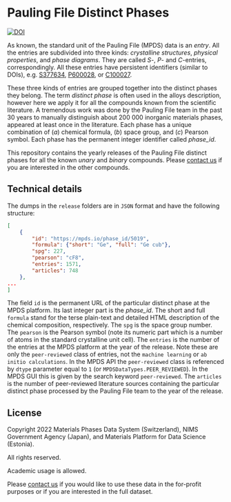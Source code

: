 Pauling File Distinct Phases
==========

[![DOI](https://zenodo.org/badge/512474958.svg)](https://doi.org/10.5281/zenodo.7693172)

As known, the standard unit of the Pauling File (MPDS) data is an _entry_. All the entries are subdivided into three kinds: _crystalline structures_, _physical properties_, and _phase diagrams_. They are called _S_-, _P_- and _C_-entries, correspondingly. All these entries have persistent identifiers (similar to DOIs), e.g. [S377634](https://mpds.io/entry/S377634), [P600028](https://mpds.io/entry/P600028), or [C100027](https://mpds.io/entry/C100027).

These three kinds of entries are grouped together into the distinct phases they belong. The term _distinct phase_ is often used in the alloys description, however here we apply it for all the compounds known from the scientific literature. A tremendous work was done by the Pauling File team in the past 30 years to manually distinguish about 200 000 inorganic materials phases, appeared at least once in the literature. Each phase has a unique combination of (_a_) chemical formula, (_b_) space group, and (_c_) Pearson symbol. Each phase has the permanent integer identifier called _phase_id_.

This repository contains the yearly releases of the Pauling File distinct phases for all the known _unary_ and _binary_ compounds. Please [contact us](https://mpds.io/products) if you are interested in the other compounds.


## Technical details

The dumps in the `release` folders are in `JSON` format and have the following structure:

```json
[
	{
		"id": "https://mpds.io/phase_id/5019",
		"formula": {"short": "Ge", "full": "Ge cub"},
		"spg": 227,
		"pearson": "cF8",
		"entries": 1571,
		"articles": 748
	},
...
]
```

The field `id` is the permanent URL of the particular distinct phase at the MPDS platform. Its last integer part is the _phase_id_.
The short and full `formula` stand for the terse plain-text and detailed HTML description of the chemical composition, respectively.
The `spg` is the space group number.
The `pearson` is the Pearson symbol (note its numeric part which is a number of atoms in the standard crystalline unit cell).
The `entries` is the number of the entries at the MPDS platform at the year of the release. Note these are only the `peer-reviewed` class of entries, not the `machine learning` or `ab initio calculations`. In the MPDS API the `peer-reviewed` class is referenced by `dtype` parameter equal to `1` (or `MPDSDataTypes.PEER_REVIEWED`). In the MPDS GUI this is given by the search keyword `peer-reviewed`.
The `articles` is the number of peer-reviewed literature sources containing the particular distinct phase processed by the Pauling File team to the year of the release.


## License

Copyright 2022 Materials Phases Data System (Switzerland), NIMS Government Agency (Japan), and Materials Platform for Data Science (Estonia).

All rights reserved.

Academic usage is allowed.

Please [contact us](https://mpds.io/products) if you would like to use these data in the for-profit purposes or if you are interested in the full dataset.
